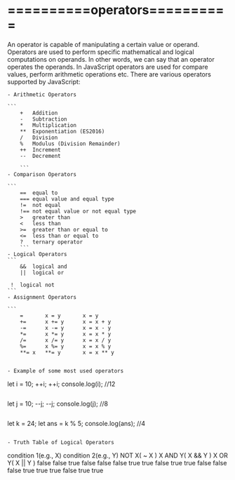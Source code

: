 # ==========operators==========

An operator is capable of manipulating a certain value or operand. Operators are used to
perform specific mathematical and logical computations on operands. In other words, we
can say that an operator operates the operands. In JavaScript operators are used for
compare values, perform arithmetic operations etc. There are various operators
supported by JavaScript:

    - Arithmetic Operators

    ```
        +	Addition
        -	Subtraction
        *	Multiplication
        **	Exponentiation (ES2016)
        /	Division
        %	Modulus (Division Remainder)
        ++	Increment
        --	Decrement

        ```
    - Comparison Operators

    ```
        ==	equal to
        ===	equal value and equal type
        !=	not equal
        !==	not equal value or not equal type
        >	greater than
        <	less than
        >=	greater than or equal to
        <=	less than or equal to
        ?	ternary operator
        ```
    - Logical Operators
    ```
        &&	logical and
        ||	logical or

     !	logical not
    ```
    - Assignment Operators

    ```
        =	    x = y	    x = y
        +=	    x += y	    x = x + y
        -=	    x -= y	    x = x - y
        *=	    x *= y	    x = x * y
        /=	    x /= y	    x = x / y
        %=	    x %= y	    x = x % y
        **=	x   **= y	    x = x ** y

```

- Example of some most used operators
```

let i = 10;
++i;
++i;
console.log(i); //12

```

```

let j = 10;
--j;
--j;
console.log(j); //8

```

```

let k = 24;
let ans = k % 5;
console.log(ans); //4

```

- Truth Table of Logical Operators

```

condition 1(e.g., X) condition 2(e.g., Y) NOT X( ~ X ) X AND Y( X && Y ) X OR Y( X || Y )
false false true false false
false true true false true
true false false false true
true true false true true

```

```
